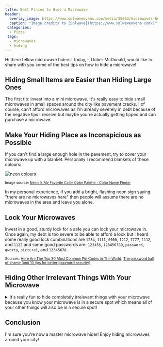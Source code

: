 ```yaml
---
title: Best Places to Hide a Microwave
header:
  overlay_image: https://www.solwaveovens.com/media/35063/microwaves-header.jpg
  caption: "Image credits to [Solwave](https://www.solwaveovens.com/)"
 categories:
  - Pizza
 tags:
  - microwaves
  - hiding
---
```

Hi there fellow microwave hiders! Today, I, Duber McDonald, would like to share with you some of the best tips on how to hide a microwave!

## Hiding Small Items are Easier than Hiding Large Ones
The first tip: invest into a mini microwave. It's really easy to hide small microwaves in small spaces around the city like pavement cracks. I of course, can't afford microwaves as I'm already severely in debt because of the negative tips I receive but maybe you're actually getting tipped and can purchase a microwave.

## Make Your Hiding Place as Inconspicious as Possible
If you can't find a large enough hole in the pavement, try to cover your microwave up with a blanket. Personally I recommend blankets of these colours:

![neon colours](https://i.pinimg.com/originals/6b/b2/2d/6bb22d781ff03f599c5aa0478d55cc7a.jpg)

<sub>Image source: [Neon Is My Favorite Color Color Palette - Color Name Finder](https://www.pinterest.ca/pin/318629742393283813/)</sub>

In my personal experience, if you add a bright, flashing neon sign saying "there are no microwaves here" then people will assume there are no microwaves in the area and leave you alone.

## Lock Your Microwaves
Invest in a good, sturdy lock for a safe you can lock your microwave in. Once again, my debt is too severe to be able to afford a lock but I heard some really good lock combinations are `1234`, `1111`, `0000`, `1212`, `7777`, `1112`, and `1122` and some good passwords are: `123456`, `123456789`, `password`, `qwerty`, `picture1`, and `12345678`.

<sub>Sources: [Here Are The Top 20 Most Common Pin Codes in The World](https://www.her.ie/life/here-are-the-top-20-most-common-pin-codes-in-the-world-272808), [The password hall of shame (and 10 tips for better password security)](https://www.csoonline.com/article/3526408/most-common-passwords.html)</sub>

## Hiding Other Irrelevant Things With Your Microwave

<details>
  <summary>It's really fun to hide completely irrelevant things with your microwave because you know your microwave is in a secure spot which means all of your other things will also be in a secure spot!</summary>
  Now, I know you came here for a flag so here's your flag: rhcsctf{so_c4N_y0U_h1d3_yoUR_m1cR0wAv3?}
</details>

## Conclusion
I'm sure you're now a master microwave hider! Enjoy hiding microwaves around your city!
